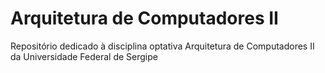 # Arquitetura de Computadores II

Repositório dedicado à disciplina optativa Arquitetura de Computadores II da Universidade Federal de Sergipe
